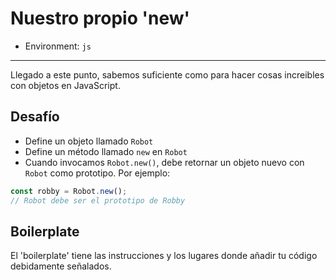 # Nuestro propio 'new'

* Environment: `js`

***

Llegado a este punto, sabemos suficiente como para hacer cosas increibles con
objetos en JavaScript.

## Desafío

* Define un objeto llamado `Robot`
* Define un método llamado `new` en `Robot`
* Cuando invocamos `Robot.new()`, debe retornar un objeto nuevo con `Robot` como
  prototipo. Por ejemplo:

```js
const robby = Robot.new();
// Robot debe ser el prototipo de Robby
```

## Boilerplate

El 'boilerplate' tiene las instrucciones y los
lugares donde añadir tu código debidamente señalados.
